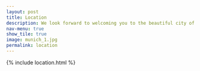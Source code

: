 ```yaml
---
layout: post
title: Location
description: We look forward to welcoming you to the beautiful city of Munich
nav-menu: true
show_tile: true
image: munich_1.jpg
permalink: location
---
```


{% include location.html %}